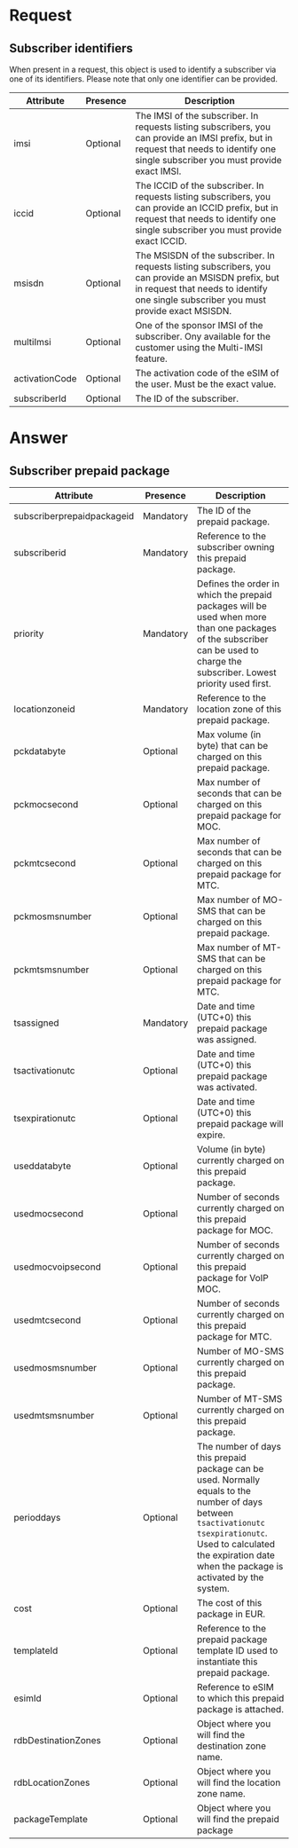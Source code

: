 # Request
## Subscriber identifiers
When present in a request, this object is used to identify a subscriber via one of its identifiers. Please note that only
one identifier can be provided.

| Attribute      | Presence | Description                                                                                                                                                                                 |
|----------------|----------|---------------------------------------------------------------------------------------------------------------------------------------------------------------------------------------------|
| imsi           | Optional | The IMSI of the subscriber. In requests listing subscribers, you can provide an IMSI prefix, but in request that needs to identify one single subscriber you must provide exact IMSI.       |
| iccid          | Optional | The ICCID of the subscriber. In requests listing subscribers, you can provide an ICCID prefix, but in request that needs to identify one single subscriber you must provide exact ICCID.    |
| msisdn         | Optional | The MSISDN of the subscriber. In requests listing subscribers, you can provide an MSISDN prefix, but in request that needs to identify one single subscriber you must provide exact MSISDN. |
| multiImsi      | Optional | One of the sponsor IMSI of the subscriber. Ony available for the customer using the Multi-IMSI feature.                                                                                     |
| activationCode | Optional | The activation code of the eSIM of the user. Must be the exact value.                                                                                                                       |
| subscriberId   | Optional | The ID of the subscriber.                                                                                                                                                                   |


# Answer
## Subscriber prepaid package

| Attribute                  | Presence  | Description                                                                                                                                                                                                                 |
|----------------------------|-----------|-----------------------------------------------------------------------------------------------------------------------------------------------------------------------------------------------------------------------------|
| subscriberprepaidpackageid | Mandatory | The ID of the prepaid package.                                                                                                                                                                                              |
| subscriberid               | Mandatory | Reference to the subscriber owning this prepaid package.                                                                                                                                                                    |
| priority                   | Mandatory | Defines the order in which the prepaid packages will be used when more than one packages of the subscriber can be used to charge the subscriber. Lowest priority used first.                                                |
| locationzoneid             | Mandatory | Reference to the location zone of this prepaid package.                                                                                                                                                                     |
| pckdatabyte                | Optional  | Max volume (in byte) that can be charged on this prepaid package.                                                                                                                                                           |
| pckmocsecond               | Optional  | Max number of seconds that can be charged on this prepaid package for MOC.                                                                                                                                                  |
| pckmtcsecond               | Optional  | Max number of seconds that can be charged on this prepaid package for MTC.                                                                                                                                                  |
| pckmosmsnumber             | Optional  | Max number of MO-SMS that can be charged on this prepaid package.                                                                                                                                                           |
| pckmtsmsnumber             | Optional  | Max number of MT-SMS that can be charged on this prepaid package for MTC.                                                                                                                                                   |
| tsassigned                 | Mandatory | Date and time (UTC+0) this prepaid package was assigned.                                                                                                                                                                    |
| tsactivationutc            | Optional  | Date and time (UTC+0) this prepaid package was activated.                                                                                                                                                                   |
| tsexpirationutc            | Optional  | Date and time (UTC+0) this prepaid package will expire.                                                                                                                                                                     |
| useddatabyte               | Optional  | Volume (in byte) currently charged on this prepaid package.                                                                                                                                                                 |
| usedmocsecond              | Optional  | Number of seconds currently charged on this prepaid package for MOC.                                                                                                                                                        |
| usedmocvoipsecond          | Optional  | Number of seconds currently charged on this prepaid package for VoIP MOC.                                                                                                                                                   |
| usedmtcsecond              | Optional  | Number of seconds currently charged on this prepaid package for MTC.                                                                                                                                                        |
| usedmosmsnumber            | Optional  | Number of MO-SMS currently charged on this prepaid package.                                                                                                                                                                 |
| usedmtsmsnumber            | Optional  | Number of MT-SMS currently charged on this prepaid package.                                                                                                                                                                 |
| perioddays                 | Optional  | The number of days this prepaid package can be used. Normally equals to the number of days between `tsactivationutc` `tsexpirationutc`. Used to calculated the expiration date when the package is activated by the system. |
| cost                       | Optional  | The cost of this package in EUR.                                                                                                                                                                                            |
| templateId                 | Optional  | Reference to the prepaid package template ID used to instantiate this prepaid package.                                                                                                                                      |
| esimId                     | Optional  | Reference to eSIM to which this prepaid package is attached.                                                                                                                                                                |
| rdbDestinationZones        | Optional  | Object where you will find the destination zone name.                                                                                                                                                                       |
| rdbLocationZones           | Optional  | Object where you will find the location zone name.                                                                                                                                                                          |
| packageTemplate            | Optional  | Object where you will find the prepaid package                                                                                                                                                                              |

